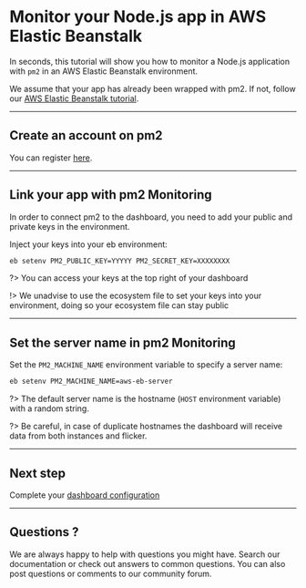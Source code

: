 # Monitor your Node.js app in AWS Elastic Beanstalk

In seconds, this tutorial will show you how to monitor a Node.js application with `pm2` in an AWS Elastic Beanstalk environment.

We assume that your app has already been wrapped with pm2. If not, follow our [AWS Elastic Beanstalk tutorial](runtime/integration/beanstalk.md).

---

## Create an account on pm2

You can register [here](https://app.keymetrics.io/api/oauth/register).

---

## Link your app with pm2 Monitoring

In order to connect pm2 to the dashboard, you need to add your public and private keys in the environment.

Inject your keys into your eb environment:
```bash
eb setenv PM2_PUBLIC_KEY=YYYYY PM2_SECRET_KEY=XXXXXXXX
```

?> You can access your keys at the top right of your dashboard

!> We unadvise to use the ecosystem file to set your keys into your environment, doing so your ecosystem file can stay public

---

## Set the server name in pm2 Monitoring

Set the `PM2_MACHINE_NAME` environment variable to specify a server name:

```bash
eb setenv PM2_MACHINE_NAME=aws-eb-server
```

?> The default server name is the hostname (`HOST` environment variable) with a random string.

?> Be careful, in case of duplicate hostnames the dashboard will receive data from both instances and flicker.

---

## Next step

Complete your [dashboard configuration](monitoring/guide/configuration.md)

---

## Questions ?

We are always happy to help with questions you might have. Search our documentation or check out answers to common questions. You can also post questions or comments to our community forum.
